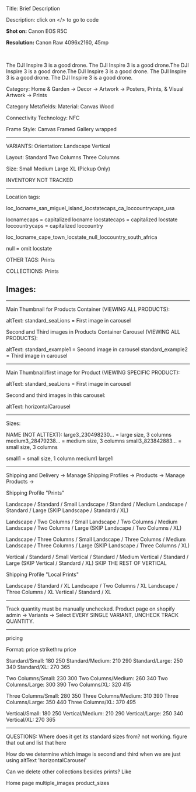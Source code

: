 Title: Brief Description

Description:
click on </> to go to code

<p><strong>Shot on:</strong> Canon EOS R5C</p>
<p><strong>Resolution:</strong> Canon Raw 4096x2160, 45mp</p>
<br>
<p>The DJI Inspire 3 is a good drone. The DJI Inspire 3 is a good drone.The DJI Inspire 3 is a good drone.The DJI Inspire 3 is a good drone. <meta charset="utf-8">The DJI Inspire 3 is a good drone. The DJI Inspire 3 is a good drone.</p>

Category:
Home & Garden -> Decor -> Artwork -> Posters, Prints, & Visual Artwork -> Prints

Category Metafields:
Material:
Canvas
Wood

Connectivity Technology:
NFC

Frame Style:
Canvas
Framed
Gallery wrapped

---

VARIANTS:
Orientation:
Landscape
Vertical

Layout:
Standard
Two Columns
Three Columns

Size:
Small
Medium
Large
XL (Pickup Only)

INVENTORY NOT TRACKED

---

Location tags:

loc_locname_san_miguel_island_locstatecaps_ca_loccountrycaps_usa

locnamecaps = capitalized locname
locstatecaps = capitalized locstate
loccountrycaps = capitalized loccountry

loc_locname_cape_town_locstate_null_loccountry_south_africa

null = omit locstate

OTHER TAGS:
Prints

COLLECTIONS:
Prints

## Images:

---

Main Thumbnail for Products Container (VIEWING ALL PRODUCTS):

altText:
standard_seaLions = First image in carousel

Second and Third images in Products Container Carousel (VIEWING ALL PRODUCTS):

altText:
standard_example1 = Second image in carousel
standard_example2 = Third image in carousel

---

Main Thumbnail/first image for Product (VIEWING SPECIFIC PRODUCT):

altText:
standard_seaLions = First image in carousel

Second and third images in this carousel:

altText:
horizontalCarousel

---

Sizes:

NAME (NOT ALTTEXT):
large3_230498230... = large size, 3 columns
medium3_28479238... = medium size, 3 columns
small3_823842883... = small size, 3 columns

small1 = small size, 1 column
medium1
large1

---

Shipping and Delivery -> Manage Shipping Profiles -> Products -> Manage Products ->

Shipping Profile "Prints"

Landscape / Standard / Small
Landscape / Standard / Medium
Landscape / Standard / Large
(SKIP Landscape / Standard / XL)

Landscape / Two Columns / Small
Landscape / Two Columns / Medium
Landscape / Two Columns / Large
(SKIP Landscape / Two Columns / XL)

Landscape / Three Columns / Small
Landscape / Three Columns / Medium
Landscape / Three Columns / Large
(SKIP Landscape / Three Columns / XL)

Vertical / Standard / Small
Vertical / Standard / Medium
Vertical / Standard / Large
(SKIP Vertical / Standard / XL)
SKIP THE REST OF VERTICAL

Shipping Profile "Local Prints"

Landscape / Standard / XL
Landscape / Two Columns / XL
Landscape / Three Columns / XL
Vertical / Standard / XL

---

Track quantity must be manually unchecked. Product page on shopify admin -> Variants -> Select EVERY SINGLE VARIANT, UNCHECK TRACK QUANTITY.

---

pricing

Format:
price
strikethru price

Standard/Small:
180
250
Standard/Medium:
210
290
Standard/Large:
250
340
Standard/XL:
270
365

Two Columns/Small:
230
300
Two Columns/Medium:
260
340
Two Columns/Large:
300
390
Two Columns/XL:
320
415

Three Columns/Small:
280
350
Three Columns/Medium:
310
390
Three Columns/Large:
350
440
Three Columns/XL:
370
495

Vertical/Small:
180
250
Vertical/Medium:
210
290
Vertical/Large:
250
340
Vertical/XL:
270
365

---

QUESTIONS:
Where does it get its standard sizes from? not working. figure that out and list that here

How do we determine which image is second and third when we are just using altText 'horizontalCarousel'

Can we delete other collections besides prints? Like

Home page
multiple_images
product_sizes
